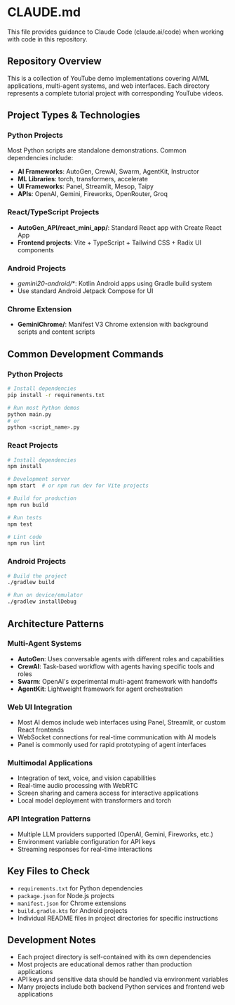 # CLAUDE.md

This file provides guidance to Claude Code (claude.ai/code) when working with code in this repository.

## Repository Overview

This is a collection of YouTube demo implementations covering AI/ML applications, multi-agent systems, and web interfaces. Each directory represents a complete tutorial project with corresponding YouTube videos.

## Project Types & Technologies

### Python Projects
Most Python scripts are standalone demonstrations. Common dependencies include:
- **AI Frameworks**: AutoGen, CrewAI, Swarm, AgentKit, Instructor
- **ML Libraries**: torch, transformers, accelerate 
- **UI Frameworks**: Panel, Streamlit, Mesop, Taipy
- **APIs**: OpenAI, Gemini, Fireworks, OpenRouter, Groq

### React/TypeScript Projects
- **AutoGen_API/react_mini_app/**: Standard React app with Create React App
- **Frontend projects**: Vite + TypeScript + Tailwind CSS + Radix UI components

### Android Projects
- **gemini20-android*/**: Kotlin Android apps using Gradle build system
- Use standard Android Jetpack Compose for UI

### Chrome Extension
- **GeminiChrome/**: Manifest V3 Chrome extension with background scripts and content scripts

## Common Development Commands

### Python Projects
```bash
# Install dependencies
pip install -r requirements.txt

# Run most Python demos
python main.py
# or
python <script_name>.py
```

### React Projects
```bash
# Install dependencies
npm install

# Development server
npm start  # or npm run dev for Vite projects

# Build for production
npm run build

# Run tests
npm test

# Lint code
npm run lint
```

### Android Projects
```bash
# Build the project
./gradlew build

# Run on device/emulator
./gradlew installDebug
```

## Architecture Patterns

### Multi-Agent Systems
- **AutoGen**: Uses conversable agents with different roles and capabilities
- **CrewAI**: Task-based workflow with agents having specific tools and roles  
- **Swarm**: OpenAI's experimental multi-agent framework with handoffs
- **AgentKit**: Lightweight framework for agent orchestration

### Web UI Integration
- Most AI demos include web interfaces using Panel, Streamlit, or custom React frontends
- WebSocket connections for real-time communication with AI models
- Panel is commonly used for rapid prototyping of agent interfaces

### Multimodal Applications
- Integration of text, voice, and vision capabilities
- Real-time audio processing with WebRTC
- Screen sharing and camera access for interactive applications
- Local model deployment with transformers and torch

### API Integration Patterns
- Multiple LLM providers supported (OpenAI, Gemini, Fireworks, etc.)
- Environment variable configuration for API keys
- Streaming responses for real-time interactions

## Key Files to Check

- `requirements.txt` for Python dependencies
- `package.json` for Node.js projects  
- `manifest.json` for Chrome extensions
- `build.gradle.kts` for Android projects
- Individual README files in project directories for specific instructions

## Development Notes

- Each project directory is self-contained with its own dependencies
- Most projects are educational demos rather than production applications
- API keys and sensitive data should be handled via environment variables
- Many projects include both backend Python services and frontend web applications